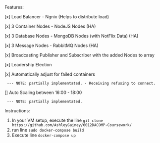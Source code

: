 
Features:

[x] Load Balancer - Ngnix (Helps to distribute load)

[x] 3 Container Nodes - NodeJS Nodes (HA)

[x] 3 Database Nodes - MongoDB Nodes (with NotFlix Data) (HA)

[x] 3 Message Nodes - RabbitMQ Nodes (HA)

[x] Broadcasting Publisher and Subscriber with the added Nodes to array

[x] Leadership Election

[x] Automatically adjust for failed containers

     --- NOTE: partially implementated. - Receiving refusing to connect.

[] Auto Scaling between 16:00 - 18:00
     
     --- NOTE: partially implementated.


Instructions:

1) In your VM setup, execute the line `git clone https://github.com/AshleyGainey/6012DACOMP-Coursework/`
2) run line `sudo docker-compose build`
3) Execute line `docker-compose up`
